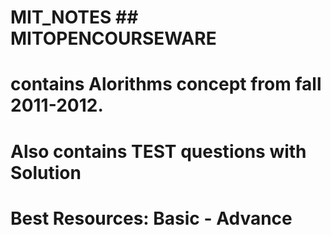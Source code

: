 # MIT_NOTES ## MITOPENCOURSEWARE
# contains Alorithms concept from fall 2011-2012.
# Also contains TEST questions with Solution
# Best Resources: Basic - Advance
